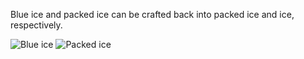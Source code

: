 Blue ice and packed ice can be crafted back into packed ice and ice, respectively.

![Blue ice](https://github.com/VanillaChai/chocolate-tweaks/blob/main/Unpackable%20Ice/Blue%20ice.png)
![Packed ice](https://github.com/VanillaChai/chocolate-tweaks/blob/main/Unpackable%20Ice/Packed%20ice.png)
